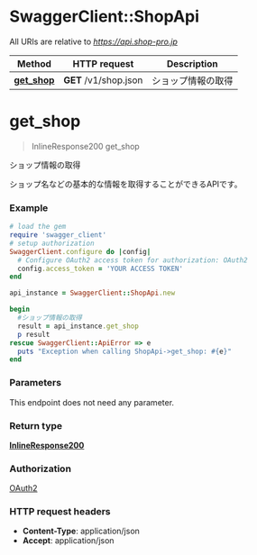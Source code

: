 # SwaggerClient::ShopApi

All URIs are relative to *https://api.shop-pro.jp*

Method | HTTP request | Description
------------- | ------------- | -------------
[**get_shop**](ShopApi.md#get_shop) | **GET** /v1/shop.json | ショップ情報の取得


# **get_shop**
> InlineResponse200 get_shop

ショップ情報の取得

ショップ名などの基本的な情報を取得することができるAPIです。 

### Example
```ruby
# load the gem
require 'swagger_client'
# setup authorization
SwaggerClient.configure do |config|
  # Configure OAuth2 access token for authorization: OAuth2
  config.access_token = 'YOUR ACCESS TOKEN'
end

api_instance = SwaggerClient::ShopApi.new

begin
  #ショップ情報の取得
  result = api_instance.get_shop
  p result
rescue SwaggerClient::ApiError => e
  puts "Exception when calling ShopApi->get_shop: #{e}"
end
```

### Parameters
This endpoint does not need any parameter.

### Return type

[**InlineResponse200**](InlineResponse200.md)

### Authorization

[OAuth2](../README.md#OAuth2)

### HTTP request headers

 - **Content-Type**: application/json
 - **Accept**: application/json



